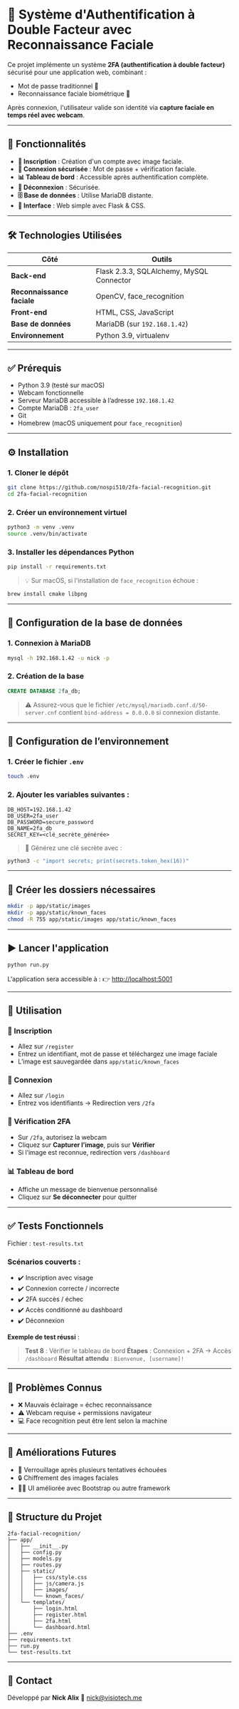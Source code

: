 # 🔐 Système d'Authentification à Double Facteur avec Reconnaissance Faciale

Ce projet implémente un système **2FA (authentification à double facteur)** sécurisé pour une application web, combinant :

- Mot de passe traditionnel 🔑
- Reconnaissance faciale biométrique 📸

Après connexion, l'utilisateur valide son identité via **capture faciale en temps réel avec webcam**.

---

## 🚀 Fonctionnalités

- **📝 Inscription** : Création d'un compte avec image faciale.
- **🔐 Connexion sécurisée** : Mot de passe + vérification faciale.
- **📊 Tableau de bord** : Accessible après authentification complète.
- **🚪 Déconnexion** : Sécurisée.
- **🗄️ Base de données** : Utilise MariaDB distante.
- **🎨 Interface** : Web simple avec Flask & CSS.

---

## 🛠️ Technologies Utilisées

| Côté | Outils |
|------|--------|
| **Back-end** | Flask 2.3.3, SQLAlchemy, MySQL Connector |
| **Reconnaissance faciale** | OpenCV, face_recognition |
| **Front-end** | HTML, CSS, JavaScript |
| **Base de données** | MariaDB (sur `192.168.1.42`) |
| **Environnement** | Python 3.9, virtualenv |

---

## ✅ Prérequis

- Python 3.9 (testé sur macOS)
- Webcam fonctionnelle
- Serveur MariaDB accessible à l’adresse `192.168.1.42`
- Compte MariaDB : `2fa_user`
- Git
- Homebrew (macOS uniquement pour `face_recognition`)

---

## ⚙️ Installation

### 1. Cloner le dépôt

```bash
git clone https://github.com/nospi510/2fa-facial-recognition.git
cd 2fa-facial-recognition
````

### 2. Créer un environnement virtuel

```bash
python3 -m venv .venv
source .venv/bin/activate
```

### 3. Installer les dépendances Python

```bash
pip install -r requirements.txt
```

> 💡 Sur macOS, si l'installation de `face_recognition` échoue :

```bash
brew install cmake libpng
```

---

## 🧱 Configuration de la base de données

### 1. Connexion à MariaDB

```bash
mysql -h 192.168.1.42 -u nick -p
```

### 2. Création de la base

```sql
CREATE DATABASE 2fa_db;
```

> ⚠️ Assurez-vous que le fichier `/etc/mysql/mariadb.conf.d/50-server.cnf` contient `bind-address = 0.0.0.0` si connexion distante.

---

## 🔐 Configuration de l’environnement

### 1. Créer le fichier `.env`

```bash
touch .env
```

### 2. Ajouter les variables suivantes :

```env
DB_HOST=192.168.1.42
DB_USER=2fa_user
DB_PASSWORD=secure_password
DB_NAME=2fa_db
SECRET_KEY=<clé_secrète_générée>
```

> 🔑 Générez une clé secrète avec :

```bash
python3 -c "import secrets; print(secrets.token_hex(16))"
```

---

## 📂 Créer les dossiers nécessaires

```bash
mkdir -p app/static/images
mkdir -p app/static/known_faces
chmod -R 755 app/static/images app/static/known_faces
```

---

## ▶️ Lancer l'application

```bash
python run.py
```

L'application sera accessible à :
👉 [http://localhost:5001](http://localhost:5001)

---

## 👥 Utilisation

### 🔐 Inscription

* Allez sur `/register`
* Entrez un identifiant, mot de passe et téléchargez une image faciale
* L’image est sauvegardée dans `app/static/known_faces`

### 🧾 Connexion

* Allez sur `/login`
* Entrez vos identifiants → Redirection vers `/2fa`

### 🎥 Vérification 2FA

* Sur `/2fa`, autorisez la webcam
* Cliquez sur **Capturer l’image**, puis sur **Vérifier**
* Si l’image est reconnue, redirection vers `/dashboard`

### 📊 Tableau de bord

* Affiche un message de bienvenue personnalisé
* Cliquez sur **Se déconnecter** pour quitter

---

## ✅ Tests Fonctionnels

Fichier : `test-results.txt`

### Scénarios couverts :

* ✔️ Inscription avec visage
* ✔️ Connexion correcte / incorrecte
* ✔️ 2FA succès / échec
* ✔️ Accès conditionné au dashboard
* ✔️ Déconnexion

**Exemple de test réussi** :

> **Test 8** : Vérifier le tableau de bord
> **Étapes** : Connexion + 2FA → Accès `/dashboard`
> **Résultat attendu** : `Bienvenue, [username]!`

---

## 🧠 Problèmes Connus

* ❌ Mauvais éclairage = échec reconnaissance
* ⚠️ Webcam requise + permissions navigateur
* 💻 Face recognition peut être lent selon la machine

---

## 🔮 Améliorations Futures

* 🔁 Verrouillage après plusieurs tentatives échouées
* 🔒 Chiffrement des images faciales
* 🧑‍🎨 UI améliorée avec Bootstrap ou autre framework

---

## 📁 Structure du Projet

```
2fa-facial-recognition/
├── app/
│   ├── __init__.py
│   ├── config.py
│   ├── models.py
│   ├── routes.py
│   ├── static/
│   │   ├── css/style.css
│   │   ├── js/camera.js
│   │   ├── images/
│   │   └── known_faces/
│   └── templates/
│       ├── login.html
│       ├── register.html
│       ├── 2fa.html
│       └── dashboard.html
├── .env
├── requirements.txt
├── run.py
└── test-results.txt
```

---

## 📧 Contact

Développé par **Nick Alix**
🔗 [nick@visiotech.me](https://visiotech.me)
